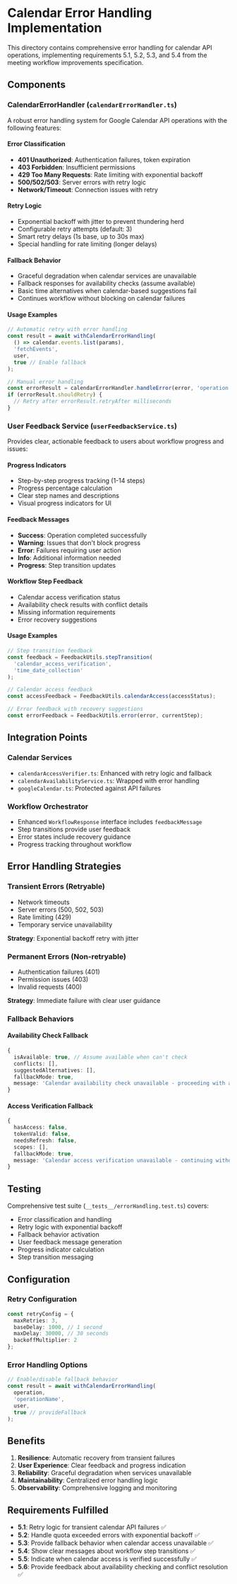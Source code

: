 # Calendar Error Handling Implementation

This directory contains comprehensive error handling for calendar API operations, implementing requirements 5.1, 5.2, 5.3, and 5.4 from the meeting workflow improvements specification.

## Components

### CalendarErrorHandler (`calendarErrorHandler.ts`)

A robust error handling system for Google Calendar API operations with the following features:

#### Error Classification
- **401 Unauthorized**: Authentication failures, token expiration
- **403 Forbidden**: Insufficient permissions
- **429 Too Many Requests**: Rate limiting with exponential backoff
- **500/502/503**: Server errors with retry logic
- **Network/Timeout**: Connection issues with retry

#### Retry Logic
- Exponential backoff with jitter to prevent thundering herd
- Configurable retry attempts (default: 3)
- Smart retry delays (1s base, up to 30s max)
- Special handling for rate limiting (longer delays)

#### Fallback Behavior
- Graceful degradation when calendar services are unavailable
- Fallback responses for availability checks (assume available)
- Basic time alternatives when calendar-based suggestions fail
- Continues workflow without blocking on calendar failures

#### Usage Examples

```typescript
// Automatic retry with error handling
const result = await withCalendarErrorHandling(
  () => calendar.events.list(params),
  'fetchEvents',
  user,
  true // Enable fallback
);

// Manual error handling
const errorResult = calendarErrorHandler.handleError(error, 'operation', user);
if (errorResult.shouldRetry) {
  // Retry after errorResult.retryAfter milliseconds
}
```

### User Feedback Service (`userFeedbackService.ts`)

Provides clear, actionable feedback to users about workflow progress and issues:

#### Progress Indicators
- Step-by-step progress tracking (1-14 steps)
- Progress percentage calculation
- Clear step names and descriptions
- Visual progress indicators for UI

#### Feedback Messages
- **Success**: Operation completed successfully
- **Warning**: Issues that don't block progress
- **Error**: Failures requiring user action
- **Info**: Additional information needed
- **Progress**: Step transition updates

#### Workflow Step Feedback
- Calendar access verification status
- Availability check results with conflict details
- Missing information requirements
- Error recovery suggestions

#### Usage Examples

```typescript
// Step transition feedback
const feedback = FeedbackUtils.stepTransition(
  'calendar_access_verification',
  'time_date_collection'
);

// Calendar access feedback
const accessFeedback = FeedbackUtils.calendarAccess(accessStatus);

// Error feedback with recovery suggestions
const errorFeedback = FeedbackUtils.error(error, currentStep);
```

## Integration Points

### Calendar Services
- `calendarAccessVerifier.ts`: Enhanced with retry logic and fallback
- `calendarAvailabilityService.ts`: Wrapped with error handling
- `googleCalendar.ts`: Protected against API failures

### Workflow Orchestrator
- Enhanced `WorkflowResponse` interface includes `feedbackMessage`
- Step transitions provide user feedback
- Error states include recovery guidance
- Progress tracking throughout workflow

## Error Handling Strategies

### Transient Errors (Retryable)
- Network timeouts
- Server errors (500, 502, 503)
- Rate limiting (429)
- Temporary service unavailability

**Strategy**: Exponential backoff retry with jitter

### Permanent Errors (Non-retryable)
- Authentication failures (401)
- Permission issues (403)
- Invalid requests (400)

**Strategy**: Immediate failure with clear user guidance

### Fallback Behaviors

#### Availability Check Fallback
```typescript
{
  isAvailable: true, // Assume available when can't check
  conflicts: [],
  suggestedAlternatives: [],
  fallbackMode: true,
  message: 'Calendar availability check unavailable - proceeding with assumption of no conflicts'
}
```

#### Access Verification Fallback
```typescript
{
  hasAccess: false,
  tokenValid: false,
  needsRefresh: false,
  scopes: [],
  fallbackMode: true,
  message: 'Calendar access verification unavailable - continuing without calendar integration'
}
```

## Testing

Comprehensive test suite (`__tests__/errorHandling.test.ts`) covers:

- Error classification and handling
- Retry logic with exponential backoff
- Fallback behavior activation
- User feedback message generation
- Progress indicator calculation
- Step transition messaging

## Configuration

### Retry Configuration
```typescript
const retryConfig = {
  maxRetries: 3,
  baseDelay: 1000, // 1 second
  maxDelay: 30000, // 30 seconds
  backoffMultiplier: 2
};
```

### Error Handling Options
```typescript
// Enable/disable fallback behavior
const result = await withCalendarErrorHandling(
  operation,
  'operationName',
  user,
  true // provideFallback
);
```

## Benefits

1. **Resilience**: Automatic recovery from transient failures
2. **User Experience**: Clear feedback and progress indication
3. **Reliability**: Graceful degradation when services unavailable
4. **Maintainability**: Centralized error handling logic
5. **Observability**: Comprehensive logging and monitoring

## Requirements Fulfilled

- **5.1**: Retry logic for transient calendar API failures ✅
- **5.2**: Handle quota exceeded errors with exponential backoff ✅
- **5.3**: Provide fallback behavior when calendar access unavailable ✅
- **5.4**: Show clear messages about workflow step transitions ✅
- **5.5**: Indicate when calendar access is verified successfully ✅
- **5.6**: Provide feedback about availability checking and conflict resolution ✅